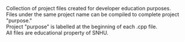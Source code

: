 Collection of project files created for developer education purposes. <br />
Files under the same project name can be compiled to complete project "purpose." <br />
Project "purpose" is labelled at the beginning of each .cpp file. <br />
All files are educational property of SNHU. 
